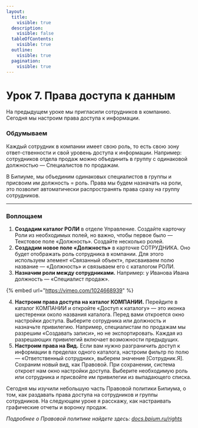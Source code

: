 ```yaml
---
layout:
  title:
    visible: true
  description:
    visible: false
  tableOfContents:
    visible: true
  outline:
    visible: true
  pagination:
    visible: true
---
```


# Урок 7. Права доступа к данным

На предыдущем уроке мы пригласили сотрудников в компанию. Сегодня мы настроим права доступа к информации.

### Обдумываем

Каждый сотрудник в компании имеет свою роль, то есть свою зону ответ-ственности и свой уровень доступа к информации. Например: сотрудников отдела продаж можно объединить в группу с одинаковой должностью — Специалистов по продажам.

В Бипиуме, мы объединим одинаковых специалистов в группы и присвоим им должность = роль. Права мы будем назначать на роли, это позволит автоматически распространять права сразу на группу сотрудников.

***

### Воплощаем

1. **Создадим каталог РОЛИ** в отделе Управление. Создайте карточку Роли из необходимых полей, но важно, чтобы первое было — Текстовое поле «Должность». Создайте несколько ролей.
2. **Создадим новое поле «Должность»** в карточке СОТРУДНИКА. Оно будет отображать роль сотрудника в компании. Для этого используем элемент «Связанный объект», присваиваем полю название — «Должность» и связываем его с каталогом РОЛИ.
3. **Назначим роли между сотрудниками.** Например: у Иванова Ивана должность — «Специалист продаж».

{% embed url="https://vimeo.com/1024668939" %}

4. **Настроим права доступа на каталог КОМПАНИИ.** Перейдите в каталог КОМПАНИИ и откройте «Доступ к каталогу» — это иконка шестеренки около названия каталога. Перед вами откроется окно настройки доступа. Выберите сотрудника или должность и назначьте привилегию. Например, специалистам по продажам мы разрешим «Создавать записи», но не экспортировать. Каждая из разрешающих привилегий включает возможности предыдущих.
5. **Настроим права на Вид.** Если вам нужно разграничить доступ к информации в пределах одного каталога, настроим фильтр по полю — «Ответственный сотрудник», выберем значение \[Сотрудник.Я]. Сохраним новый вид, как Правовой. При сохранении, система откроет нам окно настройки доступа. Выберите необходимую роль или сотрудника и присвойте им привилегии из выпадающего списка.

Сегодня мы изучили небольшую часть Правовой политики Бипиума, о том, как раздавать права доступа на сотрудников и группы сотрудников. На следующем уроке я расскажу, как настраивать графические отчеты и воронку продаж.

_Подробнее о Правовой политике найдете здесь:_ [_docs.bpium.ru/rights_](http://docs.bpium.ru/rights)
